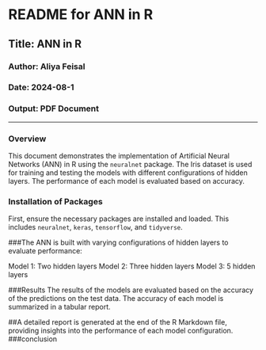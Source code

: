 # README for ANN in R

## Title: ANN in R

### Author: Aliya Feisal

### Date: 2024-08-1

### Output: PDF Document

---

### Overview

This document demonstrates the implementation of Artificial Neural Networks (ANN) in R using the `neuralnet` package. The Iris dataset is used for training and testing the models with different configurations of hidden layers. The performance of each model is evaluated based on accuracy.

### Installation of Packages

First, ensure the necessary packages are installed and loaded. This includes `neuralnet`, `keras`, `tensorflow`, and `tidyverse`.

###The ANN is built with varying configurations of hidden layers to evaluate performance:

Model 1: Two hidden layers 
Model 2: Three hidden layers 
Model 3: 5 hidden layers 

###Results
The results of the models are evaluated based on the accuracy of the predictions on the test data. The accuracy of each model is summarized in a tabular report.

##A detailed report is generated at the end of the R Markdown file, providing insights into the performance of each model configuration.
###conclusion
